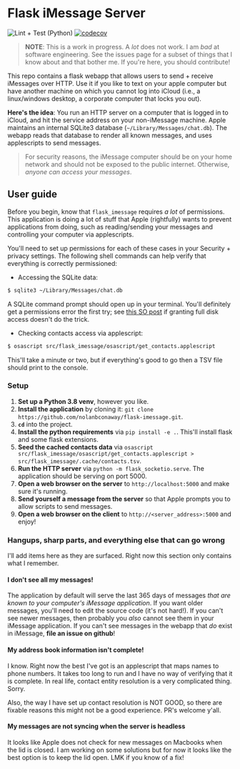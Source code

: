 # Flask iMessage Server

![Lint + Test (Python)](https://github.com/nolanbconaway/flask-imessage/workflows/Lint%20+%20Test%20(Python)/badge.svg?event=push)
[![codecov](https://codecov.io/gh/nolanbconaway/flask-imessage/branch/main/graph/badge.svg?token=G053KV5WHB)](https://codecov.io/gh/nolanbconaway/flask-imessage)

> **NOTE**: This is a work in progress. A _lot_ does not work. I am _bad_ at software engineering. See the issues page for a subset of things that I know about and that bother me. If you're here, you should contribute!

This repo contains a flask webapp that allows users to send + receive iMessages over HTTP. Use it if you like to text on your apple computer but have another machine on which you cannot log into iCloud (i.e., a linux/windows desktop, a corporate computer that locks you out).

**Here's the idea**: You run an HTTP server on a computer that is logged in to iCloud, and hit the service address on your non-iMessage machine. Apple maintains an internal SQLite3 database (`~/Library/Messages/chat.db`). The webapp reads that database to render all known messages, and uses applescripts to send messages.

> For security reasons, the iMessage computer should be on your home network and should not be exposed to the public internet. Otherwise, _anyone can access your messages_.

## User guide


Before you begin, know that `flask_imessage` requires _a lot_ of permissions. This application is doing a lot of stuff that Apple (rightfully) wants to prevent applications from doing, such as reading/sending your messages and controlling your computer via applescripts.

You'll need to set up permissions for each of these cases in your Security + privacy settings. The following shell commands can help verify that everything is correctly permissioned:

- Accessing the SQLite data:

```sh
$ sqlite3 ~/Library/Messages/chat.db
```

A SQLite command prompt should open up in your terminal. You'll definitely get a permissions error the first try; see [this SO post](https://apple.stackexchange.com/questions/208478) if granting full disk access doesn't do the trick.

- Checking contacts access via applescript:

```sh
$ osascript src/flask_imessage/osascript/get_contacts.applescript
```

This'll take a minute or two, but if everything's good to go then a TSV file should print to the console.

### Setup

1. **Set up a Python 3.8 venv**, however you like.
2. **Install the application** by cloning it: `git clone https://github.com/nolanbconaway/flask-imessage.git`.
3. **`cd`** into the project.
4. **Install the python requirements** via `pip install -e .`. This'll install flask and some flask extensions.
5. **Seed the cached contacts data** via `osascript src/flask_imessage/osascript/get_contacts.applescript > src/flask_imessage/.cache/contacts.tsv`.
6. **Run the HTTP server** via `python -m flask_socketio.serve`. The application should be serving on port 5000.
7. **Open a web browser on the server** to `http://localhost:5000` and make sure it's running. 
8. **Send yourself a message from the server** so that Apple prompts you to allow scripts to send messages.
9.  **Open a web browser on the client** to `http://<server_address>:5000` and enjoy!


### Hangups, sharp parts, and everything else that can go wrong

I'll add items here as they are surfaced. Right now this section only contains what I remember.

#### I don't see all my messages!

The application by default will serve the last 365 days of messages _that are known to your computer's iMessage application_. If you want older messages, you'll need to edit the source code (it's not hard!). If you can't see newer messages, then probably you _also_ cannot see them in your iMessage application. If you can't see messages in the webapp that _do_ exist in iMessage, **file an issue on github**!

#### My address book information isn't complete!

I know. Right now the best I've got is an applescript that maps names to phone numbers. It takes too long to run and I have no way of verifying that it is complete. In real life, contact entity resolution is a very complicated thing. Sorry.

Also, the way I have set up contact resolution is NOT GOOD, so there are fixable reasons this might not be a good experience. PR's welcome y'all.

#### My messages are not syncing when the server is headless

It looks like Apple does not check for new messages on Macbooks when the lid is closed. I am working on some solutions but for now it looks like the best option is to keep the lid open. LMK if you know of a fix!
